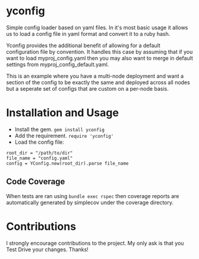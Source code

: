# yconfig

Simple config loader based on yaml files.  In it's most basic usage it allows us to load a config file in yaml format and convert it to a ruby hash.

Yconfig provides the additional benefit of allowing for a default configuration file by convention.  It handles this case by assuming that if you want to load myproj_config.yaml then you may also want to merge in default settings from myproj_config_default.yaml.

This is an example where you have a multi-node deployment and want a section of the config to be exactly the same and deployed across all nodes but a seperate set of configs that are custom on a per-node basis.

# Installation and Usage

* Install the gem.     `gem install yconfig`
* Add the requirement. `require 'yconfig'`
* Load the config file:

`root_dir = "/path/to/dir"`<br>
`file_name = "config.yaml"`<br>
`config = YConfig.new(root_dir).parse file_name`<br>

## Code Coverage

When tests are ran using `bundle exec rspec` then coverage reports are automatically generated by simplecov under the coverage directory.

# Contributions

I strongly encourage contributions to the project.  My only ask is that you Test Drive your changes.  Thanks!